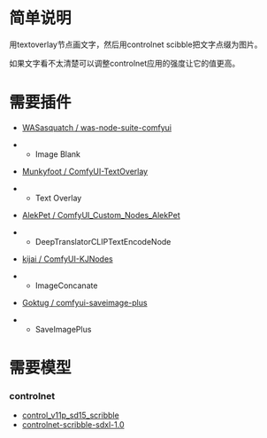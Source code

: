# 简单说明

用textoverlay节点画文字，然后用controlnet scibble把文字点缀为图片。

如果文字看不太清楚可以调整controlnet应用的强度让它的值更高。

# 需要插件

- [WASasquatch / was-node-suite-comfyui](https://github.com/WASasquatch/was-node-suite-comfyui)
- - Image Blank

- [Munkyfoot / ComfyUI-TextOverlay](https://github.com/Munkyfoot/ComfyUI-TextOverlay)
- - Text Overlay

- [AlekPet / ComfyUI_Custom_Nodes_AlekPet](https://github.com/AlekPet/ComfyUI_Custom_Nodes_AlekPet)
- - DeepTranslatorCLIPTextEncodeNode

- [kijai / ComfyUI-KJNodes](https://github.com/kijai/ComfyUI-KJNodes)
- - ImageConcanate

- [Goktug / comfyui-saveimage-plus](https://github.com/Goktug/comfyui-saveimage-plus)
- - SaveImagePlus

# 需要模型
### controlnet
- [control_v11p_sd15_scribble](https://huggingface.co/nolanaatama/models/blob/main/control_v11p_sd15_scribble_fp16.safetensors)
- [controlnet-scribble-sdxl-1.0](https://huggingface.co/xinsir/controlnet-scribble-sdxl-1.0)